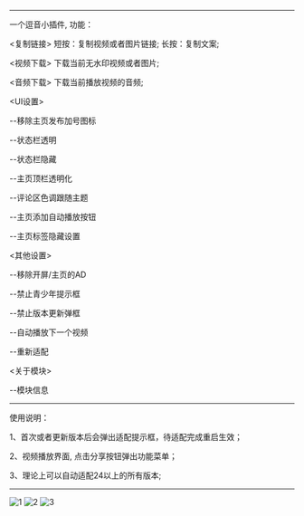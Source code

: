 ******************************************************
一个逗音小插件, 功能：

<复制链接> 短按：复制视频或者图片链接; 长按：复制文案;

<视频下载> 下载当前无水印视频或者图片;

<音频下载> 下载当前播放视频的音频;

<UI设置> 

  --移除主页发布加号图标
  
  --状态栏透明
  
  --状态栏隐藏
  
  --主页顶栏透明化

  --评论区色调跟随主题
  
  --主页添加自动播放按钮
  
  --主页标签隐藏设置

<其他设置> 
  
  --移除开屏/主页的AD
  
  --禁止青少年提示框
  
  --禁止版本更新弹框
  
  --自动播放下一个视频

  --重新适配
  
<关于模块> 
  
  --模块信息

******************************************************
使用说明：

1、首次或者更新版本后会弹出适配提示框，待适配完成重启生效；

2、视频播放界面, 点击分享按钮弹出功能菜单；

3、理论上可以自动适配24以上的所有版本;
******************************************************

![1](https://user-images.githubusercontent.com/1235777/229343875-1ce420e8-565d-418b-80d0-334e649be3e7.jpg)
![2](https://user-images.githubusercontent.com/1235777/229343887-3dbe7c5c-940e-4394-ae33-cbba7e957ba6.jpg)
![3](https://user-images.githubusercontent.com/1235777/229343893-61d75197-0cf2-4420-b5d9-7abd9ad2b70e.jpg)




